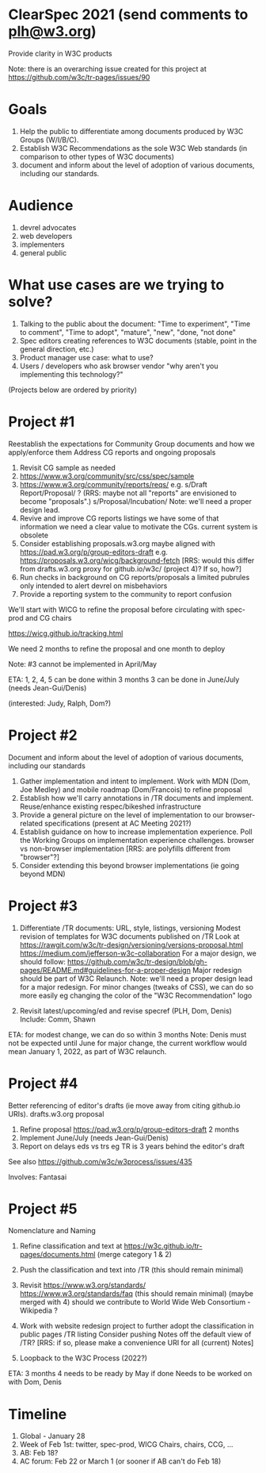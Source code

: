 # ClearSpec 2021  (send comments to plh@w3.org)

Provide clarity in W3C products
 
 Note: there is an overarching issue created for this project at
 https://github.com/w3c/tr-pages/issues/90

# Goals

1. Help the public to differentiate among documents produced by W3C Groups (W/I/B/C).
1. Establish W3C Recommendations as the sole W3C Web standards (in comparison to other types of W3C documents)
1. document and inform about the level of adoption of various documents, including our standards.

# Audience

1. devrel advocates
1. web developers
1. implementers
1. general public

# What use cases are we trying to solve?

1. Talking to the public about the document: "Time to experiment", "Time to comment", "Time to adopt", "mature", "new", "done, "not done"
1. Spec editors creating references to W3C documents (stable, point in the general direction, etc.)
1. Product manager use case: what to use?
1. Users / developers who ask browser vendor "why aren't you implementing this technology?"

(Projects below are ordered by priority)

# Project #1

Reestablish the expectations for Community Group documents and how we apply/enforce them
Address CG reports and ongoing proposals

1. Revisit CG sample as needed
  1. https://www.w3.org/community/src/css/spec/sample
  1. https://www.w3.org/community/reports/reqs/
     e.g. s/Draft Report/Proposal/ ? (RRS: maybe not all "reports" are envisioned to become "proposals".)
     s/Proposal/Incubation/
     Note: we'll need a proper design lead.
  1. Revive and improve CG reports listings
     we have some of that information
     we need a clear value to motivate the CGs.
     current system is obsolete
  1. Consider establishing proposals.w3.org
     maybe aligned with https://pad.w3.org/p/group-editors-draft
     e.g. https://proposals.w3.org/wicg/background-fetch
     [RRS: would this differ from drafts.w3.org proxy for github.io/w3c/  (project 4)?  If so, how?]
  1. Run checks in background on CG reports/proposals
     a limited pubrules only intended to alert devrel on misbehaviors
  1. Provide a reporting system to the community to report confusion  


We'll start with WICG to refine the proposal before circulating with spec-prod and CG chairs

https://wicg.github.io/tracking.html

We need 2 months to refine the proposal and one month to deploy

Note: #3 cannot be implemented in April/May
 
ETA:
 1, 2, 4, 5 can be done within 3 months
 3 can be done in June/July (needs Jean-Gui/Denis)

 (interested: Judy, Ralph, Dom?)

# Project #2

Document and inform about the level of adoption of various documents, including our standards

1. Gather implementation and intent to implement.
     Work with MDN (Dom, Joe Medley) and mobile roadmap (Dom/Francois) to refine proposal
1. Establish how we'll carry annotations in /TR documents and implement. Reuse/enhance existing respec/bikeshed infrastructure
1. Provide a general picture on the level of implementation to our browser-related specifications (present at AC Meeting 2021?)
1. Establish guidance on how to increase implementation experience.
     Poll the Working Groups on implementation experience challenges.
     browser vs non-browser implementation [RRS: are polyfills different from "browser"?]
1. Consider extending this beyond browser implementations (ie going beyond MDN)

# Project #3

1. Differentiate /TR documents: URL, style, listings, versioning
  Modest revision of templates for W3C documents published on /TR
    Look at
     https://rawgit.com/w3c/tr-design/versioning/versions-proposal.html
     https://medium.com/jefferson-w3c-collaboration
  For a major design, we should follow:
    https://github.com/w3c/tr-design/blob/gh-pages/README.md#guidelines-for-a-proper-design
    Major redesign should be part of W3C Relaunch.
       Note: we'll need a proper design lead for a major redesign.
  For minor changes (tweaks of CSS), we can do so more easily
    eg changing the color of the "W3C Recommendation" logo

1. Revisit latest/upcoming/ed and revise specref (PLH, Dom, Denis)
  Include: Comm, Shawn

ETA:
 for modest change, we can do so within 3 months
   Note: Denis must not be expected until June
 for major change, the current workflow would mean January 1, 2022, as part
   of W3C relaunch.

# Project #4

Better referencing of editor's drafts (ie move away from citing github.io URIs). drafts.w3.org proposal

1. Refine proposal
      https://pad.w3.org/p/group-editors-draft
   2 months
1. Implement
  June/July (needs Jean-Gui/Denis)
1. Report on delays eds vs trs
  eg TR is 3 years behind the editor's draft
   
See also https://github.com/w3c/w3process/issues/435
   
Involves: Fantasai

# Project #5

Nomenclature and Naming

1. Refine classification and text at
     https://w3c.github.io/tr-pages/documents.html
    (merge category 1 & 2)

1. Push the classification and text into /TR
     (this should remain minimal)

1. Revisit https://www.w3.org/standards/
   https://www.w3.org/standards/faq
   (this should remain minimal)
       (maybe merged with 4)
       should we contribute to
         World Wide Web Consortium - Wikipedia ?

1. Work with website redesign project to further adopt the classification
      in public pages
       /TR listing
        Consider pushing Notes off the default view of /TR?
        [RRS: if so, please make a convenience URI for all (current) Notes]

1. Loopback to the W3C Process (2022?)

 ETA: 3 months
    4 needs to be ready by May if done
    Needs to be worked on with Dom, Denis

# Timeline

1. Global - January 28
1. Week of Feb 1st: twitter, spec-prod, WICG Chairs, chairs, CCG, ...
1. AB: Feb 18?
1. AC forum: Feb 22 or March 1 (or sooner if AB can't do Feb 18)
